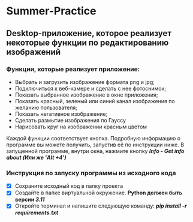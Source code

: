 ﻿# Summer-Practice
## Desktop-приложение, которое реализует некоторые функции по редактированию изображений
### Функции, которые реализует приложение:
* Выбрать и загрузить изображение формата png и jpg;
* Подключиться к веб-камере и сделать с нее фотоснимок;
* Показать выбранное изображение в окне приложения;
* Показать красный, зеленый или синий канал изображения по желанию пользователя;
* Показать негативное изображение;
* Сделать размытие изображения по Гауссу
* Нарисовать круг на изображении красным цветом

Каждой функции соответствует кнопка. Подробную информацию о программе вы можете получить, запустив её по инструкции ниже.
В запущенной программе, внутри окна, нажмите кнопку **_Info - Get info about (Или же 'Alt +4')_**

### Инструкция по запуску программы из исходного кода
* [x] Сохраните исходный код в папку проекта
* [x] Создайте в папке виртуальной окружение. **Python должен быть версии _3.11_**
* [x] Откройте терминал и напишите следующую команду: **_pip install -r requirements.txt_**
